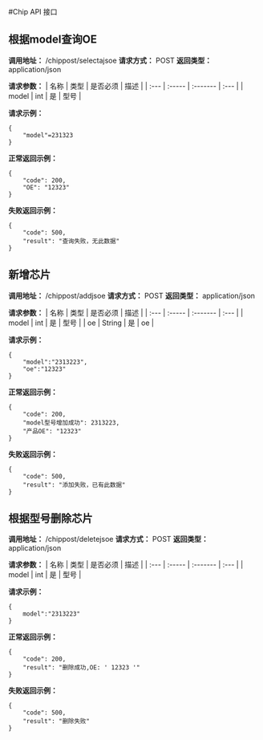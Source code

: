 #Chip API 接口

## 根据model查询OE 
**调用地址：** /chippost/selectajsoe
**请求方式：** POST
**返回类型：** application/json

**请求参数：** 
| 名称 | 类型   | 是否必须 | 描述 |
| :--- | :----- | :------- | :--- |
| model   | int | 是       | 型号 |

**请求示例：** 
```
{
	"model"=231323
}

```

**正常返回示例：**

```
{
    "code": 200,
    "OE": "12323"
}

```

**失败返回示例：**

```
{
    "code": 500,
    "result": "查询失败，无此数据"
}

```




## 新增芯片 
**调用地址：** /chippost/addjsoe
**请求方式：** POST
**返回类型：** application/json

**请求参数：** 
| 名称 | 类型   | 是否必须 | 描述 |
| :--- | :----- | :------- | :--- |
| model   | int | 是       | 型号 |
| oe   | String | 是       | oe |

**请求示例：** 
```
{	
	"model":"2313223",
	"oe":"12323"
}

```

**正常返回示例：**

```
{
	"code": 200,
    "model型号增加成功": 2313223,
    "产品OE": "12323"
}

```

**失败返回示例：**

```
{
    "code": 500,
    "result": "添加失败，已有此数据"
}

```



## 根据型号删除芯片 
**调用地址：** /chippost/deletejsoe
**请求方式：** POST
**返回类型：** application/json

**请求参数：** 
| 名称 | 类型   | 是否必须 | 描述 |
| :--- | :----- | :------- | :--- |
| model   | int | 是       | 型号 |

**请求示例：** 
```
{	
	model":"2313223"
}

```

**正常返回示例：**

```
{
    "code": 200,
    "result": "删除成功,OE: ' 12323 '"
}

```

**失败返回示例：**

```
{
    "code": 500,
    "result": "删除失败"
}

```